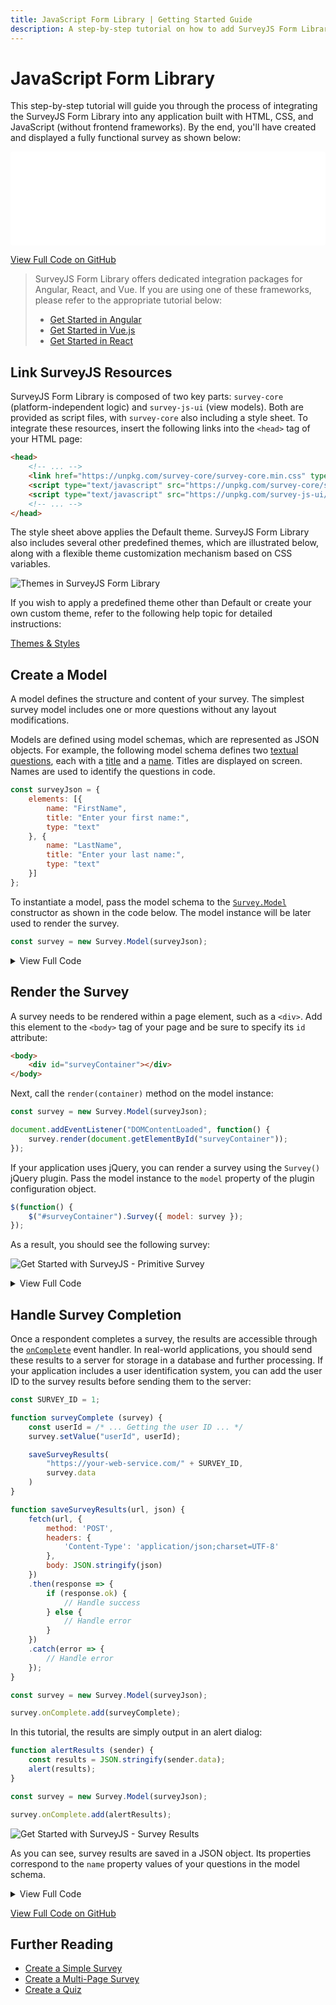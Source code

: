 ```yaml
---
title: JavaScript Form Library | Getting Started Guide
description: A step-by-step tutorial on how to add SurveyJS Form Library to a JavaScript application, including jQuery.
---
```

# JavaScript Form Library

This step-by-step tutorial will guide you through the process of integrating the SurveyJS Form Library into any application built with HTML, CSS, and JavaScript (without frontend frameworks). By the end, you'll have created and displayed a fully functional survey as shown below:

<iframe src="/proxy/github/code-examples/get-started-library/html-css-js/index.html"
    style="width:100%; border:0; border-radius: 4px; overflow:hidden;"
></iframe>

[View Full Code on GitHub](https://github.com/surveyjs/code-examples/tree/main/get-started-library/html-css-js (linkStyle))

> SurveyJS Form Library offers dedicated integration packages for Angular, React, and Vue. If you are using one of these frameworks, please refer to the appropriate tutorial below:
>  - [Get Started in Angular](https://surveyjs.io/form-library/documentation/get-started-angular)
>  - [Get Started in Vue.js](https://surveyjs.io/form-library/documentation/get-started-vue)
>  - [Get Started in React](https://surveyjs.io/form-library/documentation/get-started-react)

## Link SurveyJS Resources

SurveyJS Form Library is composed of two key parts: `survey-core` (platform-independent logic) and `survey-js-ui` (view models). Both are provided as script files, with `survey-core` also including a style sheet. To integrate these resources, insert the following links into the `<head>` tag of your HTML page:

```html
<head>
    <!-- ... -->
    <link href="https://unpkg.com/survey-core/survey-core.min.css" type="text/css" rel="stylesheet">
    <script type="text/javascript" src="https://unpkg.com/survey-core/survey.core.min.js"></script>
    <script type="text/javascript" src="https://unpkg.com/survey-js-ui/survey-js-ui.min.js"></script>
    <!-- ... -->
</head>
```

The style sheet above applies the Default theme. SurveyJS Form Library also includes several other predefined themes, which are illustrated below, along with a flexible theme customization mechanism based on CSS variables.

![Themes in SurveyJS Form Library](images/survey-library-themes.png)

If you wish to apply a predefined theme other than Default or create your own custom theme, refer to the following help topic for detailed instructions:

[Themes & Styles](https://surveyjs.io/form-library/documentation/manage-default-themes-and-styles (linkStyle))

## Create a Model

A model defines the structure and content of your survey. The simplest survey model includes one or more questions without any layout modifications.

Models are defined using model schemas, which are represented as JSON objects. For example, the following model schema defines two [textual questions](https://surveyjs.io/Documentation/Library?id=questiontextmodel), each with a [title](https://surveyjs.io/Documentation/Library?id=questiontextmodel#title) and a [name](https://surveyjs.io/Documentation/Library?id=questiontextmodel#name). Titles are displayed on screen. Names are used to identify the questions in code.

```js
const surveyJson = {
    elements: [{
        name: "FirstName",
        title: "Enter your first name:",
        type: "text"
    }, {
        name: "LastName",
        title: "Enter your last name:",
        type: "text"
    }]
};
```

To instantiate a model, pass the model schema to the [`Survey.Model`](https://surveyjs.io/form-library/documentation/api-reference/survey-data-model) constructor as shown in the code below. The model instance will be later used to render the survey.

```js
const survey = new Survey.Model(surveyJson);
```

<details>
    <summary>View Full Code</summary>  

```html
<!DOCTYPE html>
<html>
<head>
    <title>My First Survey</title>
    <meta charset="utf-8">
    <link href="https://unpkg.com/survey-core/survey-core.min.css" type="text/css" rel="stylesheet">

    <script type="text/javascript" src="https://unpkg.com/survey-core/survey.core.min.js"></script>
    <script type="text/javascript" src="https://unpkg.com/survey-js-ui/survey-js-ui.min.js"></script>
    <script type="text/javascript" src="index.js"></script>
</head>
<body>
</body>
</html>
```

```js
const surveyJson = {
    elements: [{
        name: "FirstName",
        title: "Enter your first name:",
        type: "text"
    }, {
        name: "LastName",
        title: "Enter your last name:",
        type: "text"
    }]
};

const survey = new Survey.Model(surveyJson);
```
</details> 

## Render the Survey

A survey needs to be rendered within a page element, such as a `<div>`. Add this element to the `<body>` tag of your page and be sure to specify its `id` attribute:

```html
<body>
    <div id="surveyContainer"></div>
</body>
```

Next, call the `render(container)` method on the model instance:

```js
const survey = new Survey.Model(surveyJson);

document.addEventListener("DOMContentLoaded", function() {
    survey.render(document.getElementById("surveyContainer"));
});
```

If your application uses jQuery, you can render a survey using the `Survey()` jQuery plugin. Pass the model instance to the `model` property of the plugin configuration object.

```js
$(function() {
    $("#surveyContainer").Survey({ model: survey });
});
```

As a result, you should see the following survey:

![Get Started with SurveyJS - Primitive Survey](images/get-started-primitive-survey.png)

<details>
    <summary>View Full Code</summary>  

```html
<!DOCTYPE html>
<html>
<head>
    <title>My First Survey</title>
    <meta charset="utf-8">
    <link href="https://unpkg.com/survey-core/survey-core.min.css" type="text/css" rel="stylesheet">

    <script type="text/javascript" src="https://unpkg.com/survey-core/survey.core.min.js"></script>
    <script type="text/javascript" src="https://unpkg.com/survey-js-ui/survey-js-ui.min.js"></script>
    <script type="text/javascript" src="index.js"></script>
</head>
<body>
    <div id="surveyContainer"></div>
</body>
</html>
```

```js
const surveyJson = {
    elements: [{
        name: "FirstName",
        title: "Enter your first name:",
        type: "text"
    }, {
        name: "LastName",
        title: "Enter your last name:",
        type: "text"
    }]
};

const survey = new Survey.Model(surveyJson);

document.addEventListener("DOMContentLoaded", function() {
    survey.render(document.getElementById("surveyContainer"));
});
```
</details>

## Handle Survey Completion

Once a respondent completes a survey, the results are accessible through the [`onComplete`](https://surveyjs.io/Documentation/Library?id=surveymodel#onComplete) event handler. In real-world applications, you should send these results to a server for storage in a database and further processing. If your application includes a user identification system, you can add the user ID to the survey results before sending them to the server:

```js
const SURVEY_ID = 1;

function surveyComplete (survey) {
    const userId = /* ... Getting the user ID ... */
    survey.setValue("userId", userId);

    saveSurveyResults(
        "https://your-web-service.com/" + SURVEY_ID,
        survey.data
    )
}

function saveSurveyResults(url, json) {
    fetch(url, {
        method: 'POST',
        headers: {
            'Content-Type': 'application/json;charset=UTF-8'
        },
        body: JSON.stringify(json)
    })
    .then(response => {
        if (response.ok) {
            // Handle success
        } else {
            // Handle error
        }
    })
    .catch(error => {
        // Handle error
    });
}

const survey = new Survey.Model(surveyJson);

survey.onComplete.add(surveyComplete);
```

In this tutorial, the results are simply output in an alert dialog:

```js
function alertResults (sender) {
    const results = JSON.stringify(sender.data);
    alert(results);
}

const survey = new Survey.Model(surveyJson);

survey.onComplete.add(alertResults);
```

![Get Started with SurveyJS - Survey Results](images/get-started-primitive-survey-alert.png)

As you can see, survey results are saved in a JSON object. Its properties correspond to the `name` property values of your questions in the model schema.

<details>
    <summary>View Full Code</summary>  

```html
<!DOCTYPE html>
<html>
<head>
    <title>My First Survey</title>
    <meta charset="utf-8">
    <link href="https://unpkg.com/survey-core/survey-core.min.css" type="text/css" rel="stylesheet">

    <script type="text/javascript" src="https://unpkg.com/survey-core/survey.core.min.js"></script>
    <script type="text/javascript" src="https://unpkg.com/survey-js-ui/survey-js-ui.min.js"></script>
    <script type="text/javascript" src="index.js"></script>
</head>
<body>
    <div id="surveyContainer"></div>
</body>
</html>
```

```js
const surveyJson = {
    elements: [{
        name: "FirstName",
        title: "Enter your first name:",
        type: "text"
    }, {
        name: "LastName",
        title: "Enter your last name:",
        type: "text"
    }]
};

const survey = new Survey.Model(surveyJson);

function alertResults (sender) {
    const results = JSON.stringify(sender.data);
    alert(results);
}

survey.onComplete.add(alertResults);

document.addEventListener("DOMContentLoaded", function() {
    survey.render(document.getElementById("surveyContainer"));
});
```
</details>

[View Full Code on GitHub](https://github.com/surveyjs/code-examples/tree/main/get-started-library/html-css-js (linkStyle))

## Further Reading

- [Create a Simple Survey](https://surveyjs.io/Documentation/Library?id=design-survey-create-a-simple-survey)
- [Create a Multi-Page Survey](https://surveyjs.io/Documentation/Library?id=design-survey-create-a-multi-page-survey)
- [Create a Quiz](https://surveyjs.io/Documentation/Library?id=design-survey-create-a-quiz)
